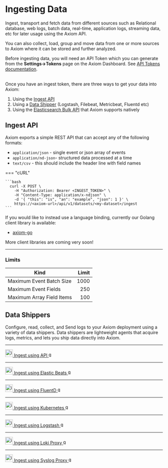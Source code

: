 <div class="axi-header">
  <h1>Ingesting Data</h1>
</div>

Ingest, transport and fetch data from different sources such as Relational database, web logs, batch data, real-time, application logs, streaming data, etc for later usage using the Axiom API. 

You can also collect, load, group and move data from one or more sources to Axiom where it can be stored and further analyzed.

Before ingesting data, you will need an API Token which you can generate from the **Settings->Tokens** page on the Axiom Dashboard. See [API Tokens documentation](/usage/settings#api-tokens).

<br />
 Once you have an ingest token, there are three ways to get your data into Axiom:

1. Using the [Ingest API](#ingest-api)
2. Using a [Data Shipper](#data-shippers) (Logstash, Filebeat, Metricbeat, Fluentd etc)
3. Using the [Elasticsearch Bulk API](/data-shippers/api) that Axiom supports natively

## Ingest API

Axiom exports a simple REST API that can accept any of the following formats:

- `application/json` - single event or json array of events
- `application/nd-json`- structured data processed at a time
- `text/csv` - this should include the header line with field names

=== "cURL"

    ```bash
      curl -X POST \
        -H "Authorization: Bearer <INGEST_TOKEN>" \
        -H "Content-Type: application/x-ndjson" \
        -d '{ "this": "is", "an": "example", "json": 1 }' \
        https://<axiom-url>/api/v1/datasets/<my-dataset>/ingest
    ``` 

If you would like to instead use a language binding, currently our Golang client library is available:

- [axiom-go](https://github.com/axiomhq/axiom-go)

More client libraries are coming very soon!

---

### Limits

| Kind                      | Limit |
| ------------------------- | ----: |
| Maximum Event Batch Size  |  1000 |
| Maximum Event Fields      |   250 |
| Maximum Array Field Items |   100 |

## Data Shippers

Configure, read, collect, and Send logs to your Axiom deployment using a variety of data shippers. Data shippers are lightweight agents that acquire logs, metrics, and lets you ship data directly into Axiom. 

---

<a class="axi-link-button" href="/data-shippers/api/" title="API Compatibility">
  <img src="/assets/integrate.svg" width=24 alt="integrations icon" />
  <span>Ingest using API</span>
  <img src="/assets/chevron-right.svg" width=16 alt="go" />
</a>

---

<a class="axi-link-button" href="/data-shippers/elastic-beats/" title="Elastic Beats">
  <img src="/assets/integrate.svg" width=24 alt="integrations icon" />
  <span>Ingest using Elastic Beats</span>
  <img src="/assets/chevron-right.svg" width=16 alt="go" />
</a>

---

<a class="axi-link-button" href="/data-shippers/fluentd/" title="FluentD">
  <img src="/assets/integrate.svg" width=24 alt="integrations icon" />
  <span>Ingest using FluentD</span>
  <img src="/assets/chevron-right.svg" width=16 alt="go" />
</a>

---

<a class="axi-link-button" href="/data-shippers/kubernetes-filebeat/" title="Kubernetes">
  <img src="/assets/integrate.svg" width=24 alt="integrations icon" />
  <span>Ingest using Kubernetes</span>
  <img src="/assets/chevron-right.svg" width=16 alt="go" />
</a>

---

<a class="axi-link-button" href="/data-shippers/logstash/" title="Logstash">
  <img src="/assets/integrate.svg" width=24 alt="integrations icon" />
  <span>Ingest using Logstash</span>
  <img src="/assets/chevron-right.svg" width=16 alt="go" />
</a>

---

<a class="axi-link-button" href="/data-shippers/loki/" title="Loki">
  <img src="/assets/integrate.svg" width=24 alt="integrations icon" />
  <span>Ingest using Loki Proxy</span>
  <img src="/assets/chevron-right.svg" width=16 alt="go" />
</a>

---

<a class="axi-link-button" href="/data-shippers/syslog-proxy/" title="Syslog">
  <img src="/assets/integrate.svg" width=24 alt="integrations icon" />
  <span>Ingest using Syslog Proxy</span>
  <img src="/assets/chevron-right.svg" width=16 alt="go" />
</a>



